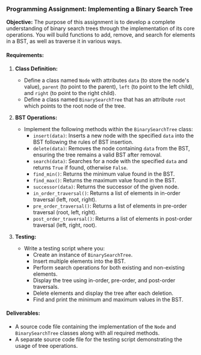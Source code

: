 ### Programming Assignment: Implementing a Binary Search Tree

**Objective:** The purpose of this assignment is to develop a complete understanding of binary search trees through the implementation of its core operations. You will build functions to add, remove, and search for elements in a BST, as well as traverse it in various ways.

#### Requirements:

1. **Class Definition:**
   - Define a class named `Node` with attributes `data` (to store the node's value), `parent` (to point to the parent), `left` (to point to the left child), and `right` (to point to the right child).
   - Define a class named `BinarySearchTree` that has an attribute `root` which points to the root node of the tree.

2. **BST Operations:**
   - Implement the following methods within the `BinarySearchTree` class:
     - `insert(data)`: Inserts a new node with the specified `data` into the BST following the rules of BST insertion.
     - `delete(data)`: Removes the node containing `data` from the BST, ensuring the tree remains a valid BST after removal.
     - `search(data)`: Searches for a node with the specified `data` and returns `True` if found, otherwise `False`.
     - `find_min()`: Returns the minimum value found in the BST.
     - `find_max()`: Returns the maximum value found in the BST.
     - `successor(data)`: Returns the successor of the given node.
     - `in_order_traversal()`: Returns a list of elements in in-order traversal (left, root, right).
     - `pre_order_traversal()`: Returns a list of elements in pre-order traversal (root, left, right).
     - `post_order_traversal()`: Returns a list of elements in post-order traversal (left, right, root).

3. **Testing:**
   - Write a testing script where you:
     - Create an instance of `BinarySearchTree`.
     - Insert multiple elements into the BST.
     - Perform search operations for both existing and non-existing elements.
     - Display the tree using in-order, pre-order, and post-order traversals.
     - Delete elements and display the tree after each deletion.
     - Find and print the minimum and maximum values in the BST.

#### Deliverables:
- A source code file containing the implementation of the `Node` and `BinarySearchTree` classes along with all required methods.
- A separate source code file for the testing script demonstrating the usage of tree operations.
